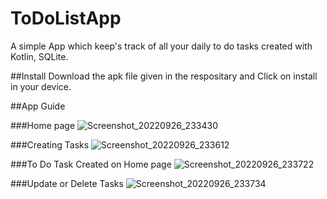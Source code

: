 # ToDoListApp

A simple App which keep's track of all your daily to do tasks created with Kotlin, SQLite.

##Install
Download the apk file given in the respositary and Click on install in your device.

##App Guide

###Home page
![Screenshot_20220926_233430](https://user-images.githubusercontent.com/113800673/192350223-3f2d5040-0048-440b-a796-d3fe1210eb44.png)

###Creating Tasks
![Screenshot_20220926_233612](https://user-images.githubusercontent.com/113800673/192350500-02a0f34c-8361-41ae-a3b2-b03668360ac6.png)

###To Do Task Created on Home page
![Screenshot_20220926_233722](https://user-images.githubusercontent.com/113800673/192350860-6720155f-deda-4541-82e3-a14b87cf454e.png)

###Update or Delete Tasks
![Screenshot_20220926_233734](https://user-images.githubusercontent.com/113800673/192350813-64f6f85d-5c7d-44d4-ac1d-f0773a436d5b.png)





